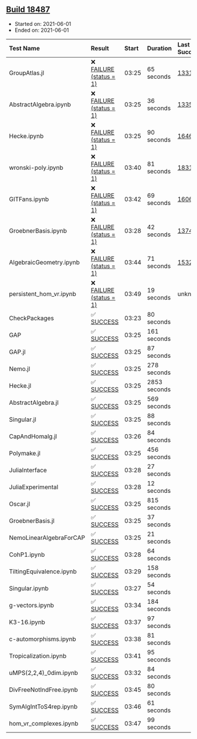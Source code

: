 ## [Build 18487](https://oscarci.mathematik.uni-kl.de/job/oscar/18487/)

* Started on: 2021-06-01
* Ended on: 2021-06-01

| Test Name    | Result | Start | Duration | Last Success | First Failure |
|:-------------|:-------|:------|:---------|:-------------|:--------------|
| GroupAtlas.jl | ❌ [FAILURE (status = 1)](https://oscarci.mathematik.uni-kl.de/job/oscar/18487/artifact/logs/build-18487/GroupAtlas.jl.log) | 03:25 | 65 seconds | [13311](https://oscarci.mathematik.uni-kl.de/job/oscar/13311/) | [13312](https://oscarci.mathematik.uni-kl.de/job/oscar/13312/) |
| AbstractAlgebra.ipynb | ❌ [FAILURE (status = 1)](https://oscarci.mathematik.uni-kl.de/job/oscar/18487/artifact/logs/build-18487/AbstractAlgebra.ipynb.log) | 03:25 | 36 seconds | [13355](https://oscarci.mathematik.uni-kl.de/job/oscar/13355/) | [13356](https://oscarci.mathematik.uni-kl.de/job/oscar/13356/) |
| Hecke.ipynb | ❌ [FAILURE (status = 1)](https://oscarci.mathematik.uni-kl.de/job/oscar/18487/artifact/logs/build-18487/Hecke.ipynb.log) | 03:25 | 90 seconds | [16463](https://oscarci.mathematik.uni-kl.de/job/oscar/16463/) | [16464](https://oscarci.mathematik.uni-kl.de/job/oscar/16464/) |
| wronski-poly.ipynb | ❌ [FAILURE (status = 1)](https://oscarci.mathematik.uni-kl.de/job/oscar/18487/artifact/logs/build-18487/wronski-poly.ipynb.log) | 03:40 | 81 seconds | [18314](https://oscarci.mathematik.uni-kl.de/job/oscar/18314/) | [18315](https://oscarci.mathematik.uni-kl.de/job/oscar/18315/) |
| GITFans.ipynb | ❌ [FAILURE (status = 1)](https://oscarci.mathematik.uni-kl.de/job/oscar/18487/artifact/logs/build-18487/GITFans.ipynb.log) | 03:42 | 69 seconds | [16068](https://oscarci.mathematik.uni-kl.de/job/oscar/16068/) | [16069](https://oscarci.mathematik.uni-kl.de/job/oscar/16069/) |
| GroebnerBasis.ipynb | ❌ [FAILURE (status = 1)](https://oscarci.mathematik.uni-kl.de/job/oscar/18487/artifact/logs/build-18487/GroebnerBasis.ipynb.log) | 03:28 | 42 seconds | [13748](https://oscarci.mathematik.uni-kl.de/job/oscar/13748/) | [13749](https://oscarci.mathematik.uni-kl.de/job/oscar/13749/) |
| AlgebraicGeometry.ipynb | ❌ [FAILURE (status = 1)](https://oscarci.mathematik.uni-kl.de/job/oscar/18487/artifact/logs/build-18487/AlgebraicGeometry.ipynb.log) | 03:44 | 71 seconds | [15322](https://oscarci.mathematik.uni-kl.de/job/oscar/15322/) | [15323](https://oscarci.mathematik.uni-kl.de/job/oscar/15323/) |
| persistent_hom_vr.ipynb | ❌ [FAILURE (status = 1)](https://oscarci.mathematik.uni-kl.de/job/oscar/18487/artifact/logs/build-18487/persistent_hom_vr.ipynb.log) | 03:49 | 19 seconds | unknown | unknown |
| CheckPackages | ✅ [SUCCESS](https://oscarci.mathematik.uni-kl.de/job/oscar/18487/artifact/logs/build-18487/CheckPackages.log) | 03:23 | 80 seconds |  |  |
| GAP | ✅ [SUCCESS](https://oscarci.mathematik.uni-kl.de/job/oscar/18487/artifact/logs/build-18487/GAP.log) | 03:25 | 161 seconds |  |  |
| GAP.jl | ✅ [SUCCESS](https://oscarci.mathematik.uni-kl.de/job/oscar/18487/artifact/logs/build-18487/GAP.jl.log) | 03:25 | 87 seconds |  |  |
| Nemo.jl | ✅ [SUCCESS](https://oscarci.mathematik.uni-kl.de/job/oscar/18487/artifact/logs/build-18487/Nemo.jl.log) | 03:25 | 278 seconds |  |  |
| Hecke.jl | ✅ [SUCCESS](https://oscarci.mathematik.uni-kl.de/job/oscar/18487/artifact/logs/build-18487/Hecke.jl.log) | 03:25 | 2853 seconds |  |  |
| AbstractAlgebra.jl | ✅ [SUCCESS](https://oscarci.mathematik.uni-kl.de/job/oscar/18487/artifact/logs/build-18487/AbstractAlgebra.jl.log) | 03:25 | 569 seconds |  |  |
| Singular.jl | ✅ [SUCCESS](https://oscarci.mathematik.uni-kl.de/job/oscar/18487/artifact/logs/build-18487/Singular.jl.log) | 03:25 | 88 seconds |  |  |
| CapAndHomalg.jl | ✅ [SUCCESS](https://oscarci.mathematik.uni-kl.de/job/oscar/18487/artifact/logs/build-18487/CapAndHomalg.jl.log) | 03:26 | 84 seconds |  |  |
| Polymake.jl | ✅ [SUCCESS](https://oscarci.mathematik.uni-kl.de/job/oscar/18487/artifact/logs/build-18487/Polymake.jl.log) | 03:25 | 456 seconds |  |  |
| JuliaInterface | ✅ [SUCCESS](https://oscarci.mathematik.uni-kl.de/job/oscar/18487/artifact/logs/build-18487/JuliaInterface.log) | 03:28 | 27 seconds |  |  |
| JuliaExperimental | ✅ [SUCCESS](https://oscarci.mathematik.uni-kl.de/job/oscar/18487/artifact/logs/build-18487/JuliaExperimental.log) | 03:28 | 12 seconds |  |  |
| Oscar.jl | ✅ [SUCCESS](https://oscarci.mathematik.uni-kl.de/job/oscar/18487/artifact/logs/build-18487/Oscar.jl.log) | 03:25 | 815 seconds |  |  |
| GroebnerBasis.jl | ✅ [SUCCESS](https://oscarci.mathematik.uni-kl.de/job/oscar/18487/artifact/logs/build-18487/GroebnerBasis.jl.log) | 03:25 | 37 seconds |  |  |
| NemoLinearAlgebraForCAP | ✅ [SUCCESS](https://oscarci.mathematik.uni-kl.de/job/oscar/18487/artifact/logs/build-18487/NemoLinearAlgebraForCAP.log) | 03:25 | 21 seconds |  |  |
| CohP1.ipynb | ✅ [SUCCESS](https://oscarci.mathematik.uni-kl.de/job/oscar/18487/artifact/logs/build-18487/CohP1.ipynb.log) | 03:28 | 64 seconds |  |  |
| TiltingEquivalence.ipynb | ✅ [SUCCESS](https://oscarci.mathematik.uni-kl.de/job/oscar/18487/artifact/logs/build-18487/TiltingEquivalence.ipynb.log) | 03:29 | 158 seconds |  |  |
| Singular.ipynb | ✅ [SUCCESS](https://oscarci.mathematik.uni-kl.de/job/oscar/18487/artifact/logs/build-18487/Singular.ipynb.log) | 03:27 | 54 seconds |  |  |
| g-vectors.ipynb | ✅ [SUCCESS](https://oscarci.mathematik.uni-kl.de/job/oscar/18487/artifact/logs/build-18487/g-vectors.ipynb.log) | 03:34 | 184 seconds |  |  |
| K3-16.ipynb | ✅ [SUCCESS](https://oscarci.mathematik.uni-kl.de/job/oscar/18487/artifact/logs/build-18487/K3-16.ipynb.log) | 03:37 | 97 seconds |  |  |
| c-automorphisms.ipynb | ✅ [SUCCESS](https://oscarci.mathematik.uni-kl.de/job/oscar/18487/artifact/logs/build-18487/c-automorphisms.ipynb.log) | 03:38 | 81 seconds |  |  |
| Tropicalization.ipynb | ✅ [SUCCESS](https://oscarci.mathematik.uni-kl.de/job/oscar/18487/artifact/logs/build-18487/Tropicalization.ipynb.log) | 03:41 | 95 seconds |  |  |
| uMPS(2,2,4)_0dim.ipynb | ✅ [SUCCESS](https://oscarci.mathematik.uni-kl.de/job/oscar/18487/artifact/logs/build-18487/uMPS-2-2-4-_0dim.ipynb.log) | 03:32 | 84 seconds |  |  |
| DivFreeNotIndFree.ipynb | ✅ [SUCCESS](https://oscarci.mathematik.uni-kl.de/job/oscar/18487/artifact/logs/build-18487/DivFreeNotIndFree.ipynb.log) | 03:45 | 80 seconds |  |  |
| SymAlgIntToS4rep.ipynb | ✅ [SUCCESS](https://oscarci.mathematik.uni-kl.de/job/oscar/18487/artifact/logs/build-18487/SymAlgIntToS4rep.ipynb.log) | 03:46 | 61 seconds |  |  |
| hom_vr_complexes.ipynb | ✅ [SUCCESS](https://oscarci.mathematik.uni-kl.de/job/oscar/18487/artifact/logs/build-18487/hom_vr_complexes.ipynb.log) | 03:47 | 99 seconds |  |  |
